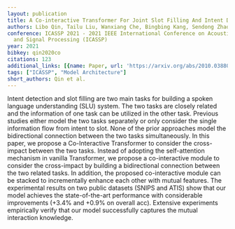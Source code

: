 ```yaml
---
layout: publication
title: A Co-interactive Transformer For Joint Slot Filling And Intent Detection
authors: Libo Qin, Tailu Liu, Wanxiang Che, Bingbing Kang, Sendong Zhao, Ting Liu
conference: ICASSP 2021 - 2021 IEEE International Conference on Acoustics, Speech
  and Signal Processing (ICASSP)
year: 2021
bibkey: qin2020co
citations: 123
additional_links: [{name: Paper, url: 'https://arxiv.org/abs/2010.03880'}]
tags: ["ICASSP", "Model Architecture"]
short_authors: Qin et al.
---
```

Intent detection and slot filling are two main tasks for building a spoken
language understanding (SLU) system. The two tasks are closely related and the
information of one task can be utilized in the other task. Previous studies
either model the two tasks separately or only consider the single information
flow from intent to slot. None of the prior approaches model the bidirectional
connection between the two tasks simultaneously. In this paper, we propose a
Co-Interactive Transformer to consider the cross-impact between the two tasks.
Instead of adopting the self-attention mechanism in vanilla Transformer, we
propose a co-interactive module to consider the cross-impact by building a
bidirectional connection between the two related tasks. In addition, the
proposed co-interactive module can be stacked to incrementally enhance each
other with mutual features. The experimental results on two public datasets
(SNIPS and ATIS) show that our model achieves the state-of-the-art performance
with considerable improvements (+3.4% and +0.9% on overall acc). Extensive
experiments empirically verify that our model successfully captures the mutual
interaction knowledge.